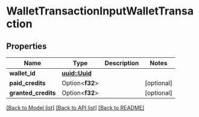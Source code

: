 # WalletTransactionInputWalletTransaction

## Properties

Name | Type | Description | Notes
------------ | ------------- | ------------- | -------------
**wallet_id** | [**uuid::Uuid**](uuid::Uuid.md) |  | 
**paid_credits** | Option<**f32**> |  | [optional]
**granted_credits** | Option<**f32**> |  | [optional]

[[Back to Model list]](../README.md#documentation-for-models) [[Back to API list]](../README.md#documentation-for-api-endpoints) [[Back to README]](../README.md)



